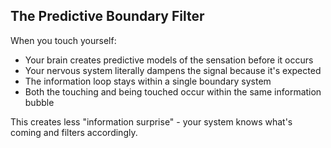 ## The Predictive Boundary Filter

When you touch yourself:

- Your brain creates predictive models of the sensation before it occurs
- Your nervous system literally dampens the signal because it's expected
- The information loop stays within a single boundary system
- Both the touching and being touched occur within the same information bubble

This creates less "information surprise" - your system knows what's coming and filters accordingly.